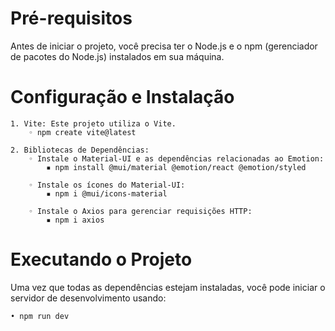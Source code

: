 # Pré-requisitos
Antes de iniciar o projeto, você precisa ter o Node.js e o npm (gerenciador de pacotes do Node.js) instalados em sua máquina.

# Configuração e Instalação
    1. Vite: Este projeto utiliza o Vite.
        ◦ npm create vite@latest
          
    2. Bibliotecas de Dependências:
        ◦ Instale o Material-UI e as dependências relacionadas ao Emotion:
            ▪ npm install @mui/material @emotion/react @emotion/styled
          
        ◦ Instale os ícones do Material-UI:
            ▪ npm i @mui/icons-material
              
        ◦ Instale o Axios para gerenciar requisições HTTP:
            ▪ npm i axios
# Executando o Projeto
Uma vez que todas as dependências estejam instaladas, você pode iniciar o servidor de desenvolvimento usando:

    • npm run dev
